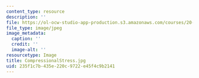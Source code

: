 ```yaml
---
content_type: resource
description: ''
file: https://ol-ocw-studio-app-production.s3.amazonaws.com/courses/20-020-introduction-to-biological-engineering-design-spring-2009/235f1c7b435e220c9722e45f4c9b2141_CompressionalStress.jpg
file_type: image/jpeg
image_metadata:
  caption: ''
  credit: ''
  image-alt: ''
resourcetype: Image
title: CompressionalStress.jpg
uid: 235f1c7b-435e-220c-9722-e45f4c9b2141
---
```

